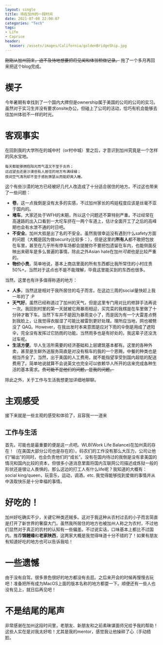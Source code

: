 ```yaml
---
layout: single
title: 待在加州的一段时间
date: 2021-07-08 22:00:07
categories: "Tech"
tags:
- Life
- Caprice
header:
  teaser: /assets/images/California/goldenBridgeShip.jpg
---
```


~~刚刚从加州回来，迫不及待地想要把将见闻和体验稍做记录。~~
拖了一个多月再回来把这个blog完成。

# 楔子

今年暑期有幸找到了一个国内大牌但是ownership属于美国的公司的公司的实习。虽然对于实习生并没有要求onsite办公，但碰上了公司的活动，恰巧有机会能够去往加州体验不一样的时光。

# 客观事实

在回到我的大学所在的城中村（or村中城）里之后，才意识到加州究竟是一个怎样的风水宝地。

```
每天都能够拥抱阳光而气温又不至于炎热；  
远远望去还是沙漠但有人居住的地方布满绿植；  
夜间空气清冽却不至于感到萧瑟从而能舒爽入睡。
```

这个有些沙漠的地方已经被好几代人改造成了十分适合居住的地方。不过这也带来了一些问题：

- **卷**。这一点我倒是没有太多的实感，不过加州家长的鸡娃程度应该是丝毫不亚于国内的。
- **堵车**。大家还处于WFH的末期，所以这个问题还不算特别严重。不过经常在高速路的出入口看到一大坨车挤在一两个车道上，估计全面开工了之后的高峰期也会有水泄不通的时日吧。
- **不安全**。加州大抵是出了名的不安全。虽然我很幸运没有遇到什么safety方面的问题（大概是因为做security比较多：），但是这里的**所有人**都不敢把包放在车里，甚至在几乎所有停车场都会提醒你不要把包遗留在车内，也能侧面反映出来砸车是多么普遍的事情。除此之外Asian hate在加州*可能*也是比较严重的。
- **物价小贵**。简单地说，基本上商店里面的所有东西都比我所常住的小村庄贵50%+。当然对于这点也不是不能理解，毕竟这里能买到的东西也很多。

当然，这里也有许多值得称道的地方：

- **人多**。当然这是相对于我所居住的屯子而言。在这边三周的social量快赶上我一年的了 :P
- **天气好**。虽然已经称道过了加州的天气，但是这里专门用对比的修辞手法再说一次。我回到村里的第一天就被它用暴雨相迎，买完菜的我楞是在车里做了十分钟才敢下车。当然下车并不是因为暴雨变小了，而是因为有一个大雷差点劈到我脸上，让我觉得衣服湿了可能比被雷到更好处理。理所应当地，网也被劈没了 QAQ。However，在我出发时本来意图是应对下雨的伞倒是用成了遮阳伞，完全没有发挥过它防雨的功能。当然雨多也是有好处的，我这辈子还没洗过车呢。
- **生活方便**。华人生活所需要的经济基础和上层建筑基本都有。这里的各种外卖，甚至是生鲜外送服务简直是对没有租车的我的一个恩赐，中餐的种类也是相当齐全了。当然，出于美国的人工费用，就不能指望享受到国内超低的配送费用了。简单地说就算不会说英文也完全可以依赖华人所开的店来完成各种生活的基本需求。~~贵可能不是他们的问题，是我的问题。~~

除此之外，关于工作与生活我想更加详细地聊聊。

# 主观感受

接下来就是一些主观的感受和体验了，且容我一一道来

## 工作与生活

首先，可能也是最重要的便是这一点吧。WLB(Work Life Balance)在加州真的存在！（在美国大部分公司也是存在的）。码农们的工作没有那么大压力，公司让他们“输出”的同时，也会负责他们的“成长”。没有在国内待过的我倒是没有拿美国的情况和国内比较的资本，但很多小道消息里面将国内互联网公司描述成炼狱一般的形状还是很让人畏惧的。那么这边的打工人有什么life呢？我知道的大概有：social king/queen，玩音乐，运动，调酒，etc. 我觉得能够找到爱做的事情并从中汲取快乐是十分幸福的事情。

# 好吃的！

加州好吃确实不少，关键它种类还贼多。这对于我这种从农村过去的小子而言简直是打开了新世界的奢靡大门。虽然我所居住的地方也被加州人称之为农村，不过他们显然对于真正的农村的认知有一些偏差。不过说实话，口味基本上都比不过国内。推荐**锦鲤缘**和**老家陕西**，这两家大概是我觉得味道十分不错的了！如果有朋友有知道好吃的地方也可以告诉我哈！

# 一些遗憾

由于没有自驾，很多景色很好的地方都没有去逛。之后来开会的时候再慢慢去玩吧！准备把所有成为MacOS上面的版本名称的地方都耍一下。顺便还有一些人也没有见上，就日后再见吧！

# 不是结尾的尾声

非常感谢在加州这段时间里，老朋友、新朋友和之前素昧谋面师兄给予我的帮助！这些人实在是对我太好啦！尤其是我的mentor，感觉我让他操碎了心（手动捂脸。
